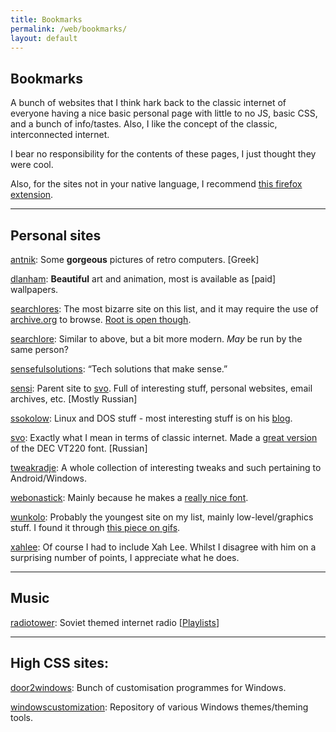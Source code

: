 ```yaml
---
title: Bookmarks
permalink: /web/bookmarks/
layout: default
---
```

## Bookmarks

A bunch of websites that I think hark back to the classic internet of everyone having a nice basic personal page with little to no JS, basic CSS, and a bunch of info/tastes. Also, I like the concept of the classic, interconnected internet.

I bear no responsibility for the contents of these pages, I just thought they were cool.

Also, for the sites not in your native language, I recommend [this firefox extension](https://addons.mozilla.org/en-GB/firefox/addon/traduzir-paginas-web/).

---

## Personal sites

[antnik](https://antnik.wordpress.com/): Some **gorgeous** pictures of retro computers. [Greek]

[dlanham](https://dlanham.com/): **Beautiful** art and animation, most is available as [paid] wallpapers.

[searchlores](http://biostatisticien.eu/www.searchlores.org/words.htm#top): The most bizarre site on this list, and it may require the use of [archive.org](https://web.archive.org/) to browse. [Root is open though](http://biostatisticien.eu/www.searchlores.org/).

[searchlore](https://www.searchlore.org/): Similar to above, but a bit more modern. _May_ be run by the same person?

[sensefulsolutions](http://www.sensefulsolutions.com/): “Tech solutions that make sense.”

[sensi](http://sensi.org/): Parent site to [svo](#svo). Full of interesting stuff, personal websites, email archives, etc. [Mostly Russian]

[ssokolow](http://ssokolow.com/): Linux and DOS stuff - most interesting stuff is on his [blog](http://blog.ssokolow.com/).

[svo](http://sensi.org/~svo/): Exactly what I mean in terms of classic internet. Made a [great version](http://sensi.org/~svo/glasstty/) of the DEC VT220 font. [Russian]

[tweakradje](https://sites.google.com/site/tweakradje/): A whole collection of interesting tweaks and such pertaining to Android/Windows.

[webonastick](https://webonastick.com/): Mainly because he makes a [really nice font](https://webonastick.com/fonts/routed-gothic/).

[wunkolo](https://wunkolo.github.io/): Probably the youngest site on my list, mainly low-level/graphics stuff. I found it through [this piece on gifs](https://wunkolo.github.io/).

[xahlee](http://xahlee.info/): Of course I had to include Xah Lee. Whilst I disagree with him on a surprising number of points, I appreciate what he does.

---

## Music

[radiotower](http://radiotower.su/): Soviet themed internet radio [[Playlists](http://listen.radiotower.su:8000/)]

---

## High CSS sites:

[door2windows](http://www.door2windows.com/): Bunch of customisation programmes for Windows.

[windowscustomization](https://windowscustomization.com/): Repository of various Windows themes/theming tools.


